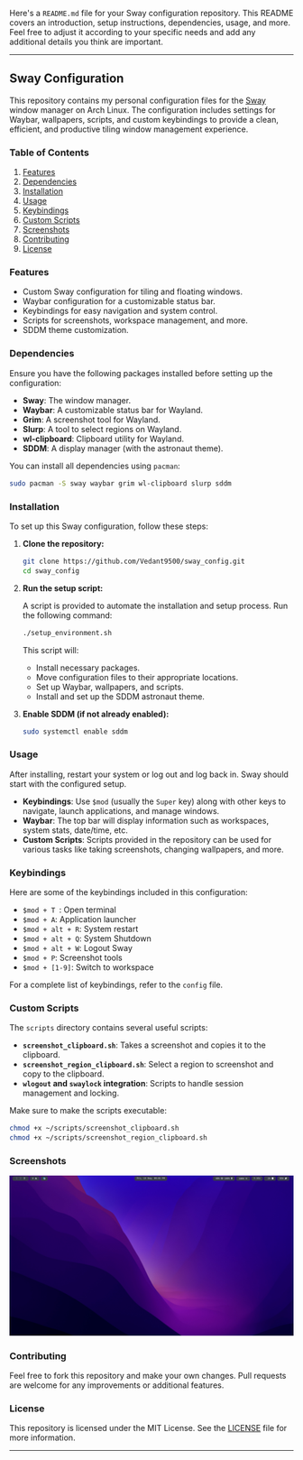 Here's a `README.md` file for your Sway configuration repository. This README covers an introduction, setup instructions, dependencies, usage, and more. Feel free to adjust it according to your specific needs and add any additional details you think are important.

---

## Sway Configuration

This repository contains my personal configuration files for the [Sway](https://swaywm.org/) window manager on Arch Linux. The configuration includes settings for Waybar, wallpapers, scripts, and custom keybindings to provide a clean, efficient, and productive tiling window management experience.

### Table of Contents

1. [Features](#features)
2. [Dependencies](#dependencies)
3. [Installation](#installation)
4. [Usage](#usage)
5. [Keybindings](#keybindings)
6. [Custom Scripts](#custom-scripts)
7. [Screenshots](#screenshots)
8. [Contributing](#contributing)
9. [License](#license)

### Features

- Custom Sway configuration for tiling and floating windows.
- Waybar configuration for a customizable status bar.
- Keybindings for easy navigation and system control.
- Scripts for screenshots, workspace management, and more.
- SDDM theme customization.

### Dependencies

Ensure you have the following packages installed before setting up the configuration:

- **Sway**: The window manager.
- **Waybar**: A customizable status bar for Wayland.
- **Grim**: A screenshot tool for Wayland.
- **Slurp**: A tool to select regions on Wayland.
- **wl-clipboard**: Clipboard utility for Wayland.
- **SDDM**: A display manager (with the astronaut theme).

You can install all dependencies using `pacman`:

```bash
sudo pacman -S sway waybar grim wl-clipboard slurp sddm
```

### Installation

To set up this Sway configuration, follow these steps:

1. **Clone the repository:**

   ```bash
   git clone https://github.com/Vedant9500/sway_config.git
   cd sway_config
   ```

2. **Run the setup script:**

   A script is provided to automate the installation and setup process. Run the following command:

   ```bash
   ./setup_environment.sh
   ```

   This script will:

   - Install necessary packages.
   - Move configuration files to their appropriate locations.
   - Set up Waybar, wallpapers, and scripts.
   - Install and set up the SDDM astronaut theme.

3. **Enable SDDM (if not already enabled):**

   ```bash
   sudo systemctl enable sddm
   ```

### Usage

After installing, restart your system or log out and log back in. Sway should start with the configured setup.

- **Keybindings**: Use `$mod` (usually the `Super` key) along with other keys to navigate, launch applications, and manage windows.
- **Waybar**: The top bar will display information such as workspaces, system stats, date/time, etc.
- **Custom Scripts**: Scripts provided in the repository can be used for various tasks like taking screenshots, changing wallpapers, and more.

### Keybindings

Here are some of the keybindings included in this configuration:

- `$mod + T `: Open terminal
- `$mod + A`: Application launcher
- `$mod + alt + R`: System restart 
- `$mod + alt + Q`: System Shutdown
- `$mod + alt + W`: Logout Sway
- `$mod + P`: Screenshot tools
- `$mod + [1-9]`: Switch to workspace

For a complete list of keybindings, refer to the `config` file.

### Custom Scripts

The `scripts` directory contains several useful scripts:

- **`screenshot_clipboard.sh`**: Takes a screenshot and copies it to the clipboard.
- **`screenshot_region_clipboard.sh`**: Select a region to screenshot and copy to the clipboard.
- **`wlogout` and `swaylock` integration**: Scripts to handle session management and locking.

Make sure to make the scripts executable:

```bash
chmod +x ~/scripts/screenshot_clipboard.sh
chmod +x ~/scripts/screenshot_region_clipboard.sh
```

### Screenshots
![alt text](image.png)

### Contributing

Feel free to fork this repository and make your own changes. Pull requests are welcome for any improvements or additional features.

### License

This repository is licensed under the MIT License. See the [LICENSE](./LICENSE) file for more information.

---
